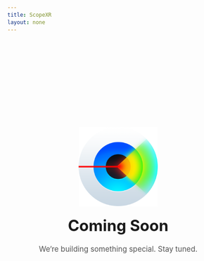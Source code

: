 ```yaml
---
title: ScopeXR
layout: none
---
```


<div style="padding-top:200px; text-align:center;">

  <img src="/assets/app-icon.png" alt="ScopeXR app icon" width="180" height="180" />

  <h1 style="margin-top:20px; font-size:2.5em;">Coming Soon</h1>

  <p style="font-size:1.2em; color:#555;">
    We’re building something special. Stay tuned.
  </p>

</div>